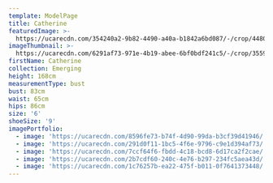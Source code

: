 ```yaml
---
template: ModelPage
title: Catherine
featuredImage: >-
  https://ucarecdn.com/354240a2-9b82-4490-a40a-b1842a6bd087/-/crop/4480x1960/0,1400/-/preview/
imageThumbnail: >-
  https://ucarecdn.com/6291af73-971e-4b19-abee-6bf0bdf241c5/-/crop/3559x5065/522,0/-/preview/
firstName: Catherine
collection: Emerging
height: 168cm
measurementType: bust
bust: 83cm
waist: 65cm
hips: 86cm
size: '6'
shoeSize: '9'
imagePortfolio:
  - image: 'https://ucarecdn.com/8596fe73-b74f-4d90-99da-b3cf39d41946/'
  - image: 'https://ucarecdn.com/291d0f11-1bc5-4f6e-9796-c9e1d394af73/'
  - image: 'https://ucarecdn.com/7ccf64f6-fbdd-4c18-bcd8-6d17ca2f2cae/'
  - image: 'https://ucarecdn.com/2b7cdf60-240c-4e76-b297-234fc5aea43d/'
  - image: 'https://ucarecdn.com/1c76257b-ea22-475f-b011-0f7641373448/'
---
```



